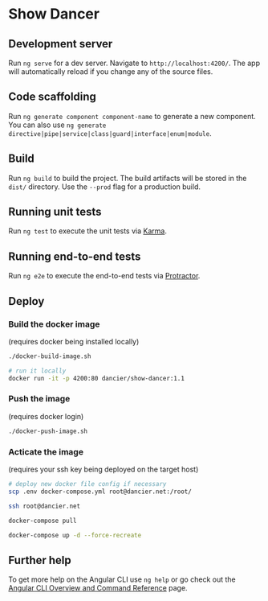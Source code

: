 # Show Dancer

## Development server

Run `ng serve` for a dev server. Navigate to `http://localhost:4200/`. The app will automatically reload if you change any of the source files.

## Code scaffolding

Run `ng generate component component-name` to generate a new component. You can also use `ng generate directive|pipe|service|class|guard|interface|enum|module`.

## Build

Run `ng build` to build the project. The build artifacts will be stored in the `dist/` directory. Use the `--prod` flag for a production build.

## Running unit tests

Run `ng test` to execute the unit tests via [Karma](https://karma-runner.github.io).

## Running end-to-end tests

Run `ng e2e` to execute the end-to-end tests via [Protractor](http://www.protractortest.org/).

## Deploy

### Build the docker image

(requires docker being installed locally)
```bash
./docker-build-image.sh

# run it locally
docker run -it -p 4200:80 dancier/show-dancer:1.1 
```
### Push the image
(requires docker login)
```bash
./docker-push-image.sh
```
### Acticate the image
(requires your ssh key being deployed on the target host)
```bash
# deploy new docker file config if necessary
scp .env docker-compose.yml root@dancier.net:/root/

ssh root@dancier.net

docker-compose pull

docker-compose up -d --force-recreate
```

## Further help

To get more help on the Angular CLI use `ng help` or go check out the [Angular CLI Overview and Command Reference](https://angular.io/cli) page.
